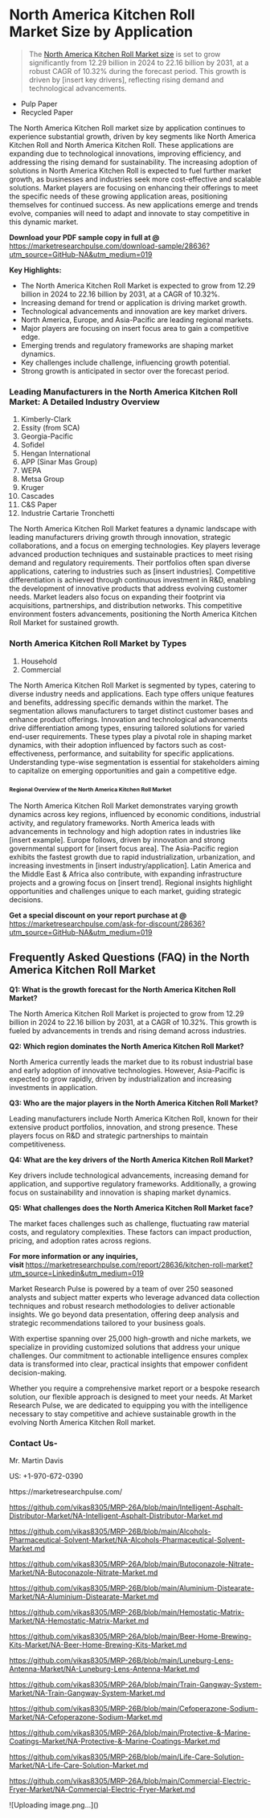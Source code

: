 
<h1>North America Kitchen Roll Market&nbsp;Size by Application</h1><blockquote><p>The <a href="https://marketresearchpulse.com/download-sample/28636?utm_source=GitHub-NA&amp;utm_medium=019">North America Kitchen Roll Market size</a> is set to grow significantly from 12.29 billion in 2024 to 22.16 billion by 2031, at a robust CAGR of 10.32% during the forecast period. This growth is driven by [insert key drivers], reflecting rising demand and technological advancements.</p></blockquote><ul><li>Pulp Paper<li> Recycled Paper</li></ul><p>The North America Kitchen Roll market size by application continues to experience substantial growth, driven by key segments like North America Kitchen Roll and North America Kitchen Roll. These applications are expanding due to technological innovations, improving efficiency, and addressing the rising demand for sustainability. The increasing adoption of solutions in North America Kitchen Roll is expected to fuel further market growth, as businesses and industries seek more cost-effective and scalable solutions. Market players are focusing on enhancing their offerings to meet the specific needs of these growing application areas, positioning themselves for continued success. As new applications emerge and trends evolve, companies will need to adapt and innovate to stay competitive in this dynamic market.</p><p><strong>Download your PDF sample copy in full at @ </strong><a href="https://marketresearchpulse.com/download-sample/28636?utm_source=GitHub-NA&amp;utm_medium=019">https://marketresearchpulse.com/download-sample/28636?utm_source=GitHub-NA&amp;utm_medium=019</a></p><p><strong>Key Highlights: </strong></p><ul><li>The North America Kitchen Roll Market is expected to grow from 12.29 billion in 2024 to 22.16 billion by 2031, at a CAGR of 10.32%.</li><li>Increasing demand for trend or application is driving market growth.</li><li>Technological advancements and innovation are key market drivers.</li><li>North America, Europe, and Asia-Pacific are leading regional markets.</li><li>Major players are focusing on insert focus area to gain a competitive edge.</li><li>Emerging trends and regulatory frameworks are shaping market dynamics.</li><li>Key challenges include challenge, influencing growth potential.</li><li>Strong growth is anticipated in sector over the forecast period.</li></ul><h3>Leading Manufacturers in the North America Kitchen Roll Market: A Detailed Industry Overview</h3><ol><li>Kimberly-Clark</li><li>Essity (from SCA)</li><li>Georgia-Pacific</li><li>Sofidel</li><li>Hengan International</li><li>APP (Sinar Mas Group)</li><li>WEPA</li><li>Metsa Group</li><li>Kruger</li><li>Cascades</li><li>C&S Paper</li><li>Industrie Cartarie Tronchetti</li></ol><div class="flex max-w-full flex-col flex-grow"><div class="min-h-8 text-message flex w-full flex-col items-end gap-2 whitespace-normal break-words [.text-message+&amp;]:mt-5" dir="auto" data-message-author-role="assistant" data-message-id="fd8432e4-4910-450d-b182-61b7bfb0a01f" data-message-model-slug="gpt-4o"><div class="flex w-full flex-col gap-1 empty:hidden first:pt-[3px]"><div class="markdown prose w-full break-words dark:prose-invert light"><p>The North America Kitchen Roll Market features a dynamic landscape with leading manufacturers driving growth through innovation, strategic collaborations, and a focus on emerging technologies. Key players leverage advanced production techniques and sustainable practices to meet rising demand and regulatory requirements. Their portfolios often span diverse applications, catering to industries such as [insert industries]. Competitive differentiation is achieved through continuous investment in R&amp;D, enabling the development of innovative products that address evolving customer needs. Market leaders also focus on expanding their footprint via acquisitions, partnerships, and distribution networks. This competitive environment fosters advancements, positioning the North America Kitchen Roll Market for sustained growth.</p></div></div></div></div><h3>North America Kitchen Roll Market by Types</h3><ol><li>Household<li> Commercial</li></ol><div class="flex max-w-full flex-col flex-grow"><div class="min-h-8 text-message flex w-full flex-col items-end gap-2 whitespace-normal break-words [.text-message+&amp;]:mt-5" dir="auto" data-message-author-role="assistant" data-message-id="084470be-0bb7-4664-bddf-5156b4f41249" data-message-model-slug="gpt-4o-mini"><div class="flex w-full flex-col gap-1 empty:hidden first:pt-[3px]"><div class="markdown prose w-full break-words dark:prose-invert light"><p>The North America Kitchen Roll Market is segmented by types, catering to diverse industry needs and applications. Each type offers unique features and benefits, addressing specific demands within the market. The segmentation allows manufacturers to target distinct customer bases and enhance product offerings. Innovation and technological advancements drive differentiation among types, ensuring tailored solutions for varied end-user requirements. These types play a pivotal role in shaping market dynamics, with their adoption influenced by factors such as cost-effectiveness, performance, and suitability for specific applications. Understanding type-wise segmentation is essential for stakeholders aiming to capitalize on emerging opportunities and gain a competitive edge.</p></div></div></div></div><h3><span style="font-size: 11px;">Regional Overview of the North America Kitchen Roll Market</span></h3><div class="flex max-w-full flex-col flex-grow"><div class="min-h-8 text-message flex w-full flex-col items-end gap-2 whitespace-normal break-words [.text-message+&amp;]:mt-5" dir="auto" data-message-author-role="assistant" data-message-id="e9038762-ce64-4e30-91c9-9bd413514231" data-message-model-slug="gpt-4o-mini"><div class="flex w-full flex-col gap-1 empty:hidden first:pt-[3px]"><div class="markdown prose w-full break-words dark:prose-invert light"><p>The North America Kitchen Roll Market demonstrates varying growth dynamics across key regions, influenced by economic conditions, industrial activity, and regulatory frameworks. North America leads with advancements in technology and high adoption rates in industries like [insert example]. Europe follows, driven by innovation and strong governmental support for [insert focus area]. The Asia-Pacific region exhibits the fastest growth due to rapid industrialization, urbanization, and increasing investments in [insert industry/application]. Latin America and the Middle East &amp; Africa also contribute, with expanding infrastructure projects and a growing focus on [insert trend]. Regional insights highlight opportunities and challenges unique to each market, guiding strategic decisions.</p></div></div></div></div><p><strong>Get a special discount on your report purchase at @ </strong><a href="https://marketresearchpulse.com/ask-for-discount/28636?utm_source=GitHub-NA&amp;utm_medium=019">https://marketresearchpulse.com/ask-for-discount/28636?utm_source=GitHub-NA&amp;utm_medium=019</a></p><h2>Frequently Asked Questions (FAQ) in the North America Kitchen Roll Market</h2><p><strong>Q1: What is the growth forecast for the North America Kitchen Roll Market?</strong></p><p>The North America Kitchen Roll Market is projected to grow from 12.29 billion in 2024 to 22.16 billion by 2031, at a CAGR of 10.32%. This growth is fueled by advancements in trends and rising demand across industries.</p><p><strong>Q2: Which region dominates the North America Kitchen Roll Market?</strong></p><p>North America currently leads the market due to its robust industrial base and early adoption of innovative technologies. However, Asia-Pacific is expected to grow rapidly, driven by industrialization and increasing investments in application.</p><p><strong>Q3: Who are the major players in the North America Kitchen Roll Market?</strong></p><p>Leading manufacturers include North America Kitchen Roll, known for their extensive product portfolios, innovation, and strong presence. These players focus on R&amp;D and strategic partnerships to maintain competitiveness.</p><p><strong>Q4: What are the key drivers of the North America Kitchen Roll Market?</strong></p><p>Key drivers include technological advancements, increasing demand for application, and supportive regulatory frameworks. Additionally, a growing focus on sustainability and innovation is shaping market dynamics.</p><p><strong>Q5: What challenges does the North America Kitchen Roll Market face?</strong></p><p>The market faces challenges such as challenge, fluctuating raw material costs, and regulatory complexities. These factors can impact production, pricing, and adoption rates across regions.</p><p><strong>For more information or any inquiries, visit&nbsp;</strong><a href="https://marketresearchpulse.com/report/28636/kitchen-roll-market?utm_source=Linkedin&utm_medium=019">https://marketresearchpulse.com/report/28636/kitchen-roll-market?utm_source=Linkedin&utm_medium=019</a></p><p>Market Research Pulse is powered by a team of over 250 seasoned analysts and subject matter experts who leverage advanced data collection techniques and robust research methodologies to deliver actionable insights. We go beyond data presentation, offering deep analysis and strategic recommendations tailored to your business goals.</p><p>With expertise spanning over 25,000 high-growth and niche markets, we specialize in providing customized solutions that address your unique challenges. Our commitment to actionable intelligence ensures complex data is transformed into clear, practical insights that empower confident decision-making.</p><p>Whether you require a comprehensive market report or a bespoke research solution, our flexible approach is designed to meet your needs. At Market Research Pulse, we are dedicated to equipping you with the intelligence necessary to stay competitive and achieve sustainable growth in the evolving North America Kitchen Roll market.</p><h3><strong>Contact Us-</strong></h3><p>Mr. Martin Davis</p><p>US: +1-970-672-0390</p><p>https://marketresearchpulse.com/</p><p><a href="https://github.com/vikas8305/MRP-26A/blob/main/Intelligent-Asphalt-Distributor-Market/NA-Intelligent-Asphalt-Distributor-Market.md">https://github.com/vikas8305/MRP-26A/blob/main/Intelligent-Asphalt-Distributor-Market/NA-Intelligent-Asphalt-Distributor-Market.md</a></p><p><a href="https://github.com/vikas8305/MRP-26B/blob/main/Alcohols-Pharmaceutical-Solvent-Market/NA-Alcohols-Pharmaceutical-Solvent-Market.md">https://github.com/vikas8305/MRP-26B/blob/main/Alcohols-Pharmaceutical-Solvent-Market/NA-Alcohols-Pharmaceutical-Solvent-Market.md</a></p><p><a href="https://github.com/vikas8305/MRP-26A/blob/main/Butoconazole-Nitrate-Market/NA-Butoconazole-Nitrate-Market.md">https://github.com/vikas8305/MRP-26A/blob/main/Butoconazole-Nitrate-Market/NA-Butoconazole-Nitrate-Market.md</a></p><p><a href="https://github.com/vikas8305/MRP-26B/blob/main/Aluminium-Distearate-Market/NA-Aluminium-Distearate-Market.md">https://github.com/vikas8305/MRP-26B/blob/main/Aluminium-Distearate-Market/NA-Aluminium-Distearate-Market.md</a></p><p><a href="https://github.com/vikas8305/MRP-26B/blob/main/Hemostatic-Matrix-Market/NA-Hemostatic-Matrix-Market.md">https://github.com/vikas8305/MRP-26B/blob/main/Hemostatic-Matrix-Market/NA-Hemostatic-Matrix-Market.md</a></p><p><a href="https://github.com/vikas8305/MRP-26A/blob/main/Beer-Home-Brewing-Kits-Market/NA-Beer-Home-Brewing-Kits-Market.md">https://github.com/vikas8305/MRP-26A/blob/main/Beer-Home-Brewing-Kits-Market/NA-Beer-Home-Brewing-Kits-Market.md</a></p><p><a href="https://github.com/vikas8305/MRP-26B/blob/main/Luneburg-Lens-Antenna-Market/NA-Luneburg-Lens-Antenna-Market.md">https://github.com/vikas8305/MRP-26B/blob/main/Luneburg-Lens-Antenna-Market/NA-Luneburg-Lens-Antenna-Market.md</a></p><p><a href="https://github.com/vikas8305/MRP-26A/blob/main/Train-Gangway-System-Market/NA-Train-Gangway-System-Market.md">https://github.com/vikas8305/MRP-26A/blob/main/Train-Gangway-System-Market/NA-Train-Gangway-System-Market.md</a></p><p><a href="https://github.com/vikas8305/MRP-26B/blob/main/Cefoperazone-Sodium-Market/NA-Cefoperazone-Sodium-Market.md">https://github.com/vikas8305/MRP-26B/blob/main/Cefoperazone-Sodium-Market/NA-Cefoperazone-Sodium-Market.md</a></p><p><a href="https://github.com/vikas8305/MRP-26A/blob/main/Protective-&-Marine-Coatings-Market/NA-Protective-&-Marine-Coatings-Market.md">https://github.com/vikas8305/MRP-26A/blob/main/Protective-&-Marine-Coatings-Market/NA-Protective-&-Marine-Coatings-Market.md</a></p><p><a href="https://github.com/vikas8305/MRP-26B/blob/main/Life-Care-Solution-Market/NA-Life-Care-Solution-Market.md">https://github.com/vikas8305/MRP-26B/blob/main/Life-Care-Solution-Market/NA-Life-Care-Solution-Market.md</a></p><p><a href="https://github.com/vikas8305/MRP-26A/blob/main/Commercial-Electric-Fryer-Market/NA-Commercial-Electric-Fryer-Market.md">https://github.com/vikas8305/MRP-26A/blob/main/Commercial-Electric-Fryer-Market/NA-Commercial-Electric-Fryer-Market.md</a></p>
![Uploading image.png…]()

